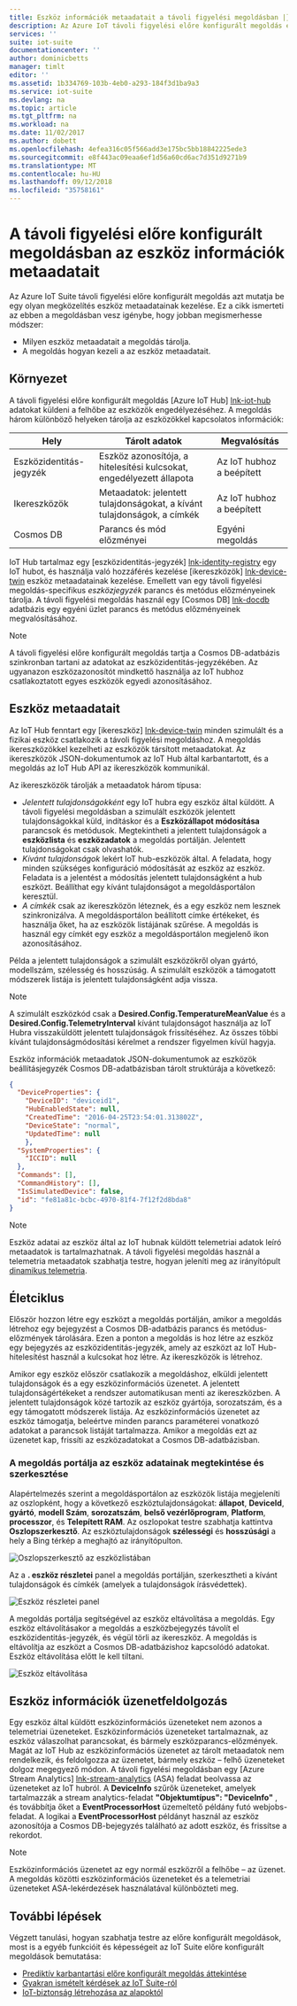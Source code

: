 ```yaml
---
title: Eszköz információk metaadatait a távoli figyelési megoldásban |} A Microsoft Docs
description: Az Azure IoT távoli figyelési előre konfigurált megoldás és architektúrájának leírása.
services: ''
suite: iot-suite
documentationcenter: ''
author: dominicbetts
manager: timlt
editor: ''
ms.assetid: 1b334769-103b-4eb0-a293-184f3d1ba9a3
ms.service: iot-suite
ms.devlang: na
ms.topic: article
ms.tgt_pltfrm: na
ms.workload: na
ms.date: 11/02/2017
ms.author: dobett
ms.openlocfilehash: 4efea316c05f566add3e175bc5bb18842225ede3
ms.sourcegitcommit: e8f443ac09eaa6ef1d56a60cd6ac7d351d9271b9
ms.translationtype: MT
ms.contentlocale: hu-HU
ms.lasthandoff: 09/12/2018
ms.locfileid: "35758161"
---
```

# <a name="device-information-metadata-in-the-remote-monitoring-preconfigured-solution"></a>A távoli figyelési előre konfigurált megoldásban az eszköz információk metaadatait

Az Azure IoT Suite távoli figyelési előre konfigurált megoldás azt mutatja be egy olyan megközelítés eszköz metaadatainak kezelése. Ez a cikk ismerteti az ebben a megoldásban vesz igénybe, hogy jobban megismerhesse módszer:

* Milyen eszköz metaadatait a megoldás tárolja.
* A megoldás hogyan kezeli a az eszköz metaadatait.

## <a name="context"></a>Környezet

A távoli figyelési előre konfigurált megoldás [Azure IoT Hub] [ lnk-iot-hub] adatokat küldeni a felhőbe az eszközök engedélyezéséhez. A megoldás három különböző helyeken tárolja az eszközökkel kapcsolatos információk:

| Hely | Tárolt adatok | Megvalósítás |
| -------- | ------------------ | -------------- |
| Eszközidentitás-jegyzék | Eszköz azonosítója, a hitelesítési kulcsokat, engedélyezett állapota | Az IoT hubhoz a beépített |
| Ikereszközök | Metaadatok: jelentett tulajdonságokat, a kívánt tulajdonságok, a címkék | Az IoT hubhoz a beépített |
| Cosmos DB | Parancs és mód előzményei | Egyéni megoldás |

IoT Hub tartalmaz egy [eszközidentitás-jegyzék] [ lnk-identity-registry] egy IoT hubot, és használja való hozzáférés kezelése [ikereszközök] [ lnk-device-twin] eszköz metaadatainak kezelése. Emellett van egy távoli figyelési megoldás-specifikus *eszközjegyzék* parancs és metódus előzményeinek tárolja. A távoli figyelési megoldás használ egy [Cosmos DB] [ lnk-docdb] adatbázis egy egyéni üzlet parancs és metódus előzményeinek megvalósításához.

> [!NOTE]
> A távoli figyelési előre konfigurált megoldás tartja a Cosmos DB-adatbázis szinkronban tartani az adatokat az eszközidentitás-jegyzékében. Az ugyanazon eszközazonosítót mindkettő használja az IoT hubhoz csatlakoztatott egyes eszközök egyedi azonosításához.

## <a name="device-metadata"></a>Eszköz metaadatait

Az IoT Hub fenntart egy [ikereszköz] [ lnk-device-twin] minden szimulált és a fizikai eszköz csatlakozik a távoli figyelési megoldáshoz. A megoldás ikereszközökkel kezelheti az eszközök társított metaadatokat. Az ikereszközök JSON-dokumentumok az IoT Hub által karbantartott, és a megoldás az IoT Hub API az ikereszközök kommunikál.

Az ikereszközök tárolják a metaadatok három típusa:

- *Jelentett tulajdonságokként* egy IoT hubra egy eszköz által küldött. A távoli figyelési megoldásban a szimulált eszközök jelentett tulajdonságokkal küld, indításkor és a **Eszközállapot módosítása** parancsok és metódusok. Megtekintheti a jelentett tulajdonságok a **eszközlista** és **eszközadatok** a megoldás portálján. Jelentett tulajdonságokat csak olvashatók.
- *Kívánt tulajdonságok* lekért IoT hub-eszközök által. A feladata, hogy minden szükséges konfiguráció módosítását az eszköz az eszköz. Feladata is a jelentést a módosítás jelentett tulajdonságként a hub eszközt. Beállíthat egy kívánt tulajdonságot a megoldásportálon keresztül.
- *A címkék* csak az ikereszközön léteznek, és a egy eszköz nem lesznek szinkronizálva. A megoldásportálon beállított címke értékeket, és használja őket, ha az eszközök listájának szűrése. A megoldás is használ egy címkét egy eszköz a megoldásportálon megjelenő ikon azonosításához.

Példa a jelentett tulajdonságok a szimulált eszközökről olyan gyártó, modellszám, szélesség és hosszúság. A szimulált eszközök a támogatott módszerek listája is jelentett tulajdonságként adja vissza.

> [!NOTE]
> A szimulált eszközkód csak a **Desired.Config.TemperatureMeanValue** és a **Desired.Config.TelemetryInterval** kívánt tulajdonságot használja az IoT Hubra visszaküldött jelentett tulajdonságok frissítéséhez. Az összes többi kívánt tulajdonságmódosítási kérelmet a rendszer figyelmen kívül hagyja.

Eszköz információk metaadatok JSON-dokumentumok az eszközök beállításjegyzék Cosmos DB-adatbázisban tárolt struktúrája a következő:

```json
{
  "DeviceProperties": {
    "DeviceID": "deviceid1",
    "HubEnabledState": null,
    "CreatedTime": "2016-04-25T23:54:01.313802Z",
    "DeviceState": "normal",
    "UpdatedTime": null
    },
  "SystemProperties": {
    "ICCID": null
  },
  "Commands": [],
  "CommandHistory": [],
  "IsSimulatedDevice": false,
  "id": "fe81a81c-bcbc-4970-81f4-7f12f2d8bda8"
}
```

> [!NOTE]
> Eszköz adatai az eszköz által az IoT hubnak küldött telemetriai adatok leíró metaadatok is tartalmazhatnak. A távoli figyelési megoldás használ a telemetria metaadatok szabhatja testre, hogyan jeleníti meg az irányítópult [dinamikus telemetria][lnk-dynamic-telemetry].

## <a name="lifecycle"></a>Életciklus

Először hozzon létre egy eszközt a megoldás portálján, amikor a megoldás létrehoz egy bejegyzést a Cosmos DB-adatbázis parancs és metódus-előzmények tárolására. Ezen a ponton a megoldás is hoz létre az eszköz egy bejegyzés az eszközidentitás-jegyzék, amely az eszközt az IoT Hub-hitelesítést használ a kulcsokat hoz létre. Az ikereszközök is létrehoz.

Amikor egy eszköz először csatlakozik a megoldáshoz, elküldi jelentett tulajdonságok és a egy eszközinformációs üzenetet. A jelentett tulajdonságértékeket a rendszer automatikusan menti az ikereszközben. A jelentett tulajdonságok közé tartozik az eszköz gyártója, sorozatszám, és a egy támogatott módszerek listája. Az eszközinformációs üzenetet az eszköz támogatja, beleértve minden parancs paraméterei vonatkozó adatokat a parancsok listáját tartalmazza. Amikor a megoldás ezt az üzenetet kap, frissíti az eszközadatokat a Cosmos DB-adatbázisban.

### <a name="view-and-edit-device-information-in-the-solution-portal"></a>A megoldás portálja az eszköz adatainak megtekintése és szerkesztése

Alapértelmezés szerint a megoldásportálon az eszközök listája megjeleníti az oszlopként, hogy a következő eszköztulajdonságokat: **állapot**, **DeviceId**, **gyártó**, **modell Szám**, **sorozatszám**, **belső vezérlőprogram**, **Platform**, **processzor**, és  **Telepített RAM**. Az oszlopokat testre szabhatja kattintva **Oszlopszerkesztő**. Az eszköztulajdonságok **szélességi** és **hosszúsági** a hely a Bing térkép a meghajtó az irányítópulton.

![Oszlopszerkesztő az eszközlistában][img-device-list]

Az a **. eszköz részletei** panel a megoldás portálján, szerkesztheti a kívánt tulajdonságok és címkék (amelyek a tulajdonságok írásvédettek).

![Eszköz részletei panel][img-device-edit]

A megoldás portálja segítségével az eszköz eltávolítása a megoldás. Egy eszköz eltávolításakor a megoldás a eszközbejegyzés távolít el eszközidentitás-jegyzék, és végül törli az ikereszköz. A megoldás is eltávolítja az eszközt a Cosmos DB-adatbázishoz kapcsolódó adatokat. Eszköz eltávolítása előtt le kell tiltani.

![Eszköz eltávolítása][img-device-remove]

## <a name="device-information-message-processing"></a>Eszköz információk üzenetfeldolgozás

Egy eszköz által küldött eszközinformációs üzeneteket nem azonos a telemetriai üzeneteket. Eszközinformációs üzeneteket tartalmaznak, az eszköz válaszolhat parancsokat, és bármely eszközparancs-előzmények. Magát az IoT Hub az eszközinformációs üzenetet az tárolt metaadatok nem rendelkezik, és feldolgozza az üzenetet, bármely eszköz – felhő üzeneteket dolgoz megegyező módon. A távoli figyelési megoldásban egy [Azure Stream Analytics] [ lnk-stream-analytics] (ASA) feladat beolvassa az üzeneteket az IoT hubról. A **DeviceInfo** szűrők üzeneteket, amelyek tartalmazzák a stream analytics-feladat **"Objektumtípus": "DeviceInfo"** , és továbbítja őket a **EventProcessorHost** üzemeltető példány futó webjobs-feladat. A logikai a **EventProcessorHost** példányt használ az eszköz azonosítója a Cosmos DB-bejegyzés található az adott eszköz, és frissítse a rekordot.

> [!NOTE]
> Eszközinformációs üzenetet az egy normál eszközről a felhőbe – az üzenet. A megoldás közötti eszközinformációs üzeneteket és a telemetriai üzeneteket ASA-lekérdezések használatával különbözteti meg.

## <a name="next-steps"></a>További lépések

Végzett tanulási, hogyan szabhatja testre az előre konfigurált megoldások, most is a egyéb funkcióit és képességeit az IoT Suite előre konfigurált megoldások bemutatása:

* [Prediktív karbantartási előre konfigurált megoldás áttekintése][lnk-predictive-overview]
* [Gyakran ismételt kérdések az IoT Suite-ról][lnk-faq]
* [IoT-biztonság létrehozása az alapoktól][lnk-security-groundup]

<!-- Images and links -->
[img-device-list]: media/iot-suite-v1-remote-monitoring-device-info/image1.png
[img-device-edit]: media/iot-suite-v1-remote-monitoring-device-info/image2.png
[img-device-remove]: media/iot-suite-v1-remote-monitoring-device-info/image3.png

[lnk-iot-hub]: https://azure.microsoft.com/documentation/services/iot-hub/
[lnk-identity-registry]: ../iot-hub/iot-hub-devguide-identity-registry.md
[lnk-device-twin]: ../iot-hub/iot-hub-devguide-device-twins.md
[lnk-docdb]: https://azure.microsoft.com/documentation/services/documentdb/
[lnk-stream-analytics]: https://azure.microsoft.com/documentation/services/stream-analytics/
[lnk-dynamic-telemetry]: iot-suite-v1-dynamic-telemetry.md

[lnk-predictive-overview]:../iot-accelerators/iot-accelerators-predictive-overview.md
[lnk-faq]: iot-suite-v1-faq.md
[lnk-security-groundup]:/azure/iot-fundamentals/iot-security-ground-up
